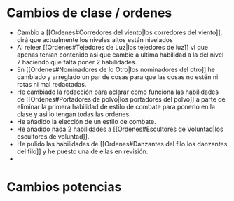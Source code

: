 # Cambios de clase / ordenes
- Cambio a [[Ordenes#Corredores del viento|los corredores del viento]], dirá que actualmente los niveles altos están nivelados
- Al releer [[Ordenes#Tejedores de Luz|los tejedores de luz]] vi que apenas tenían contenido asi que cambie a ultima habilidad a la del nivel 7 haciendo que falta poner 2 habilidades.
- En [[Ordenes#Nominadores de lo Otro|los nominadores del otro]] he cambiado y arreglado un par de cosas para que las cosas no estén ni rotas ni mal redactadas.
- He cambiado la redacción para aclarar como funciona las habilidades de [[Ordenes#Portadores de polvo|los portadores del polvo]] a parte de eliminar la primera habilidad de estilo de combate para ponerlo en la clase y asi lo tengan todas las ordenes.
- He añadido la elección de un estilo de combate.
- He añadido nada 2 habilidades a [[Ordenes#Escultores de Voluntad|los escultores de voluntad]].
- He pulido las habilidades de [[Ordenes#Danzantes del filo|los danzantes del filo]] y he puesto una de ellas en revisión.
- 
# Cambios potencias
